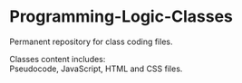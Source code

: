 # Programming-Logic-Classes

Permanent repository for class coding files.<br>

Classes content includes:<br>
Pseudocode, JavaScript, HTML and CSS files.<br>
